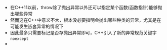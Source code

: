 - 在C++11以前，throw除了抛出异常以外还可以指定某个函数(函数指针)能够抛出哪些异常
- 然而这在C++中意义不大，根本没必要指明会抛出哪些种类的异常，尤其是在可能发生嵌套异常的情况下
- 因此最多只需要标记是否存抛出异常即可，C++引入了新的异常规范关键字``noexcept``
-